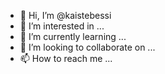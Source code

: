 - 👋 Hi, I’m @kaistebessi
- 👀 I’m interested in ...
- 🌱 I’m currently learning ...
- 💞️ I’m looking to collaborate on ...
- 📫 How to reach me ...

<!---
kaistebessi/kaistebessi is a ✨ special ✨ repository because its `README.md` (this file) appears on your GitHub profile.
You can click the Preview link to take a look at your changes.
--->
